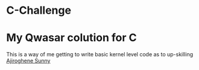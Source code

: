 # C-Challenge

# My Qwasar colution for C

This is a way of me getting to write basic kernel level code as to up-skilling
[Ajiroghene Sunny](https://github.com/Ajioz)
